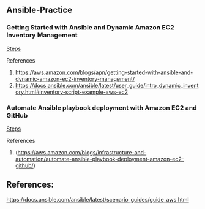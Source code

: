 ## Ansible-Practice

### Getting Started with Ansible and Dynamic Amazon EC2 Inventory Management
[Steps](https://github.com/juliehub/Ansible-Practice/blob/master/ansible_dynamicEC2.md)

References
1. https://aws.amazon.com/blogs/apn/getting-started-with-ansible-and-dynamic-amazon-ec2-inventory-management/
2. https://docs.ansible.com/ansible/latest/user_guide/intro_dynamic_inventory.html#inventory-script-example-aws-ec2

### Automate Ansible playbook deployment with Amazon EC2 and GitHub
[Steps](https://github.com/juliehub/Ansible-Practice/blob/master/git_webhook_ansible.md)

References
1. (https://aws.amazon.com/blogs/infrastructure-and-automation/automate-ansible-playbook-deployment-amazon-ec2-github/)

## References:
https://docs.ansible.com/ansible/latest/scenario_guides/guide_aws.html
